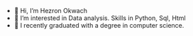 - 👋 Hi, I’m Hezron Okwach
- 👀 I’m interested in Data analysis. Skills in Python, Sql, Html
- 🌱 I recently graduated with a degree in computer science.

<!---
hezronokwach/hezronokwach is a ✨ special ✨ repository because its `README.md` (this file) appears on your GitHub profile.
You can click the Preview link to take a look at your changes.
--->

